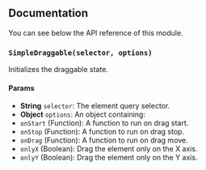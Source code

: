 ## Documentation

You can see below the API reference of this module.

### `SimpleDraggable(selector, options)`
Initializes the draggable state.

#### Params
- **String** `selector`: The element query selector.
- **Object** `options`: An object containing:
 - `onStart` (Function): A function to run on drag start.
 - `onStop` (Function): A function to run on drag stop.
 - `onDrag` (Function): A function to run on drag move.
 - `onlyX` (Boolean): Drag the element only on the X axis.
 - `onlyY` (Boolean): Drag the element only on the Y axis.

